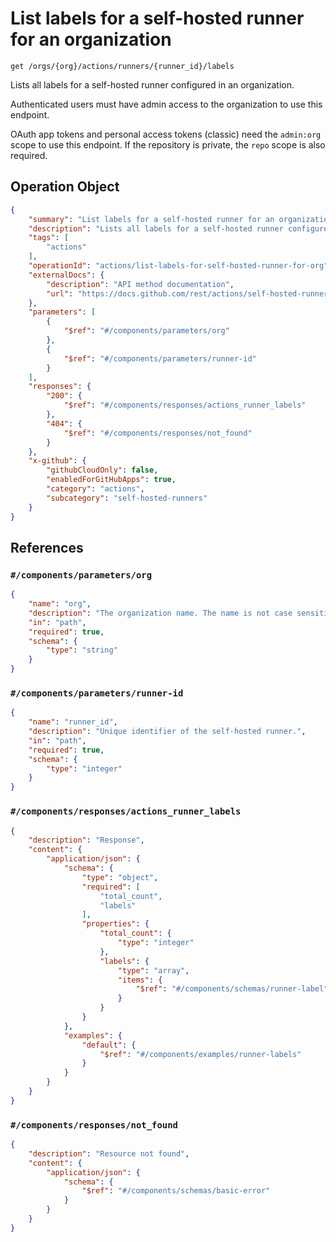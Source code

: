 # List labels for a self-hosted runner for an organization

`get /orgs/{org}/actions/runners/{runner_id}/labels`

Lists all labels for a self-hosted runner configured in an organization.

Authenticated users must have admin access to the organization to use this endpoint.

OAuth app tokens and personal access tokens (classic) need the `admin:org` scope to use this endpoint. If the repository is private, the `repo` scope is also required.

## Operation Object

```json
{
    "summary": "List labels for a self-hosted runner for an organization",
    "description": "Lists all labels for a self-hosted runner configured in an organization.\n\nAuthenticated users must have admin access to the organization to use this endpoint.\n\nOAuth app tokens and personal access tokens (classic) need the `admin:org` scope to use this endpoint. If the repository is private, the `repo` scope is also required.",
    "tags": [
        "actions"
    ],
    "operationId": "actions/list-labels-for-self-hosted-runner-for-org",
    "externalDocs": {
        "description": "API method documentation",
        "url": "https://docs.github.com/rest/actions/self-hosted-runners#list-labels-for-a-self-hosted-runner-for-an-organization"
    },
    "parameters": [
        {
            "$ref": "#/components/parameters/org"
        },
        {
            "$ref": "#/components/parameters/runner-id"
        }
    ],
    "responses": {
        "200": {
            "$ref": "#/components/responses/actions_runner_labels"
        },
        "404": {
            "$ref": "#/components/responses/not_found"
        }
    },
    "x-github": {
        "githubCloudOnly": false,
        "enabledForGitHubApps": true,
        "category": "actions",
        "subcategory": "self-hosted-runners"
    }
}
```

## References

### `#/components/parameters/org`

```json
{
    "name": "org",
    "description": "The organization name. The name is not case sensitive.",
    "in": "path",
    "required": true,
    "schema": {
        "type": "string"
    }
}
```

### `#/components/parameters/runner-id`

```json
{
    "name": "runner_id",
    "description": "Unique identifier of the self-hosted runner.",
    "in": "path",
    "required": true,
    "schema": {
        "type": "integer"
    }
}
```

### `#/components/responses/actions_runner_labels`

```json
{
    "description": "Response",
    "content": {
        "application/json": {
            "schema": {
                "type": "object",
                "required": [
                    "total_count",
                    "labels"
                ],
                "properties": {
                    "total_count": {
                        "type": "integer"
                    },
                    "labels": {
                        "type": "array",
                        "items": {
                            "$ref": "#/components/schemas/runner-label"
                        }
                    }
                }
            },
            "examples": {
                "default": {
                    "$ref": "#/components/examples/runner-labels"
                }
            }
        }
    }
}
```

### `#/components/responses/not_found`

```json
{
    "description": "Resource not found",
    "content": {
        "application/json": {
            "schema": {
                "$ref": "#/components/schemas/basic-error"
            }
        }
    }
}
```